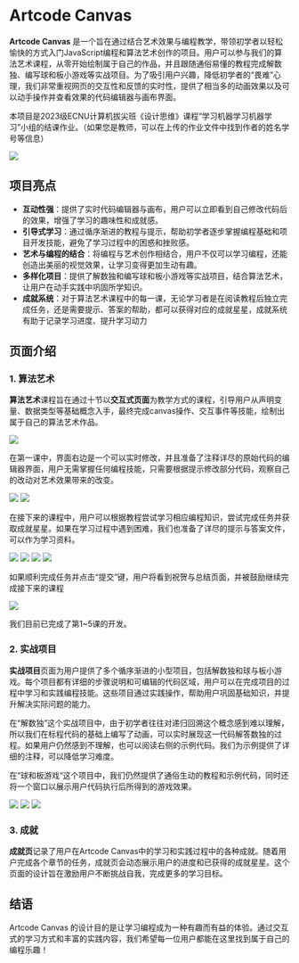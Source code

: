 # Artcode Canvas

**Artcode Canvas** 是一个旨在通过结合艺术效果与编程教学，带领初学者以轻松愉快的方式入门JavaScript编程和算法艺术创作的项目。用户可以参与我们的算法艺术课程，从零开始绘制属于自己的作品，并且跟随通俗易懂的教程完成解数独、编写球和板小游戏等实战项目。为了吸引用户兴趣，降低初学者的“畏难”心理，我们非常重视网页的交互性和反馈的实时性，提供了相当多的动画效果以及可以动手操作并查看效果的代码编辑器与画布界面。

本项目是2023级ECNU计算机拔尖班《设计思维》课程“学习机器学习机器学习”小组的结课作业。（如果您是教师，可以在上传的作业文件中找到作者的姓名学号等信息）

![](resources/Readme/index.png)

## 项目亮点

- **互动性强**：提供了实时代码编辑器与画布，用户可以立即看到自己修改代码后的效果，增强了学习的趣味性和成就感。
- **引导式学习**：通过循序渐进的教程与提示，帮助初学者逐步掌握编程基础和项目开发技能，避免了学习过程中的困惑和挫败感。
- **艺术与编程的结合**：将编程与艺术创作相结合，用户不仅可以学习编程，还能创造出美丽的视觉效果，让学习变得更加生动有趣。
- **多样化项目**：提供了解数独和编写球和板小游戏等实战项目，结合算法艺术，让用户在动手实践中巩固所学知识。
- **成就系统**：对于算法艺术课程中的每一课，无论学习者是在阅读教程后独立完成任务，还是需要提示、答案的帮助，都可以获得对应的成就星星，成就系统有助于记录学习进度、提升学习动力

## 页面介绍

### 1. 算法艺术

**算法艺术**课程旨在通过十节以**交互式页面**为教学方式的课程，引导用户从声明变量、数据类型等基础概念入手，最终完成canvas操作、交互事件等技能，绘制出属于自己的算法艺术作品。

![](resources/Readme/algorithms.png)

在第一课中，界面右边是一个可以实时修改，并且准备了注释详尽的原始代码的编辑器界面，用户无需掌握任何编程技能，只需要根据提示修改部分代码，观察自己的改动对艺术效果带来的改变。

![](resources/Readme/lesson1.png)
![](resources/Readme/lesson1_2.png)

在接下来的课程中，用户可以根据教程尝试学习相应编程知识，尝试完成任务并获取成就星星。如果在学习过程中遇到困难，我们也准备了详尽的提示与答案文件，可以作为学习资料。

![](resources/Readme/tutorial.png)
![](resources/Readme/hint.png)
![](resources/Readme/answer.png)
![](resources/Readme/canvas.png)

如果顺利完成任务并点击“提交”键，用户将看到祝贺与总结页面，并被鼓励继续完成接下来的课程

![](resources/Readme/conclusion.png)

我们目前已完成了第1~5课的开发。

### 2. 实战项目

**实战项目**页面为用户提供了多个循序渐进的小型项目，包括解数独和球与板小游戏。每个项目都有详细的步骤说明和可编辑的代码区域，用户可以在完成项目的过程中学习和实践编程技能。这些项目通过实践操作，帮助用户巩固基础知识，并提升解决实际问题的能力。

在“解数独”这个实战项目中，由于初学者往往对递归回溯这个概念感到难以理解，所以我们在标程代码的基础上编写了动画，可以实时展现这一代码解答数独的过程。如果用户仍然感到不理解，也可以阅读右侧的示例代码。我们为示例提供了详细的注释，可以降低学习难度。

在“球和板游戏“这个项目中，我们仍然提供了通俗生动的教程和示例代码，同时还将一个窗口以展示用户代码执行后所得到的游戏效果。

![](resources/Readme/project.png)
![](resources/Readme/project1.png)
![](resources/Readme/project2.png)


### 3. 成就

**成就页**记录了用户在Artcode Canvas中的学习和实践过程中的各种成就。随着用户完成各个章节的任务，成就页会动态展示用户的进度和已获得的成就星星。这个页面的设计旨在激励用户不断挑战自我，完成更多的学习目标。

## 结语
Artcode Canvas 的设计目的是让学习编程成为一种有趣而有益的体验。通过交互式的学习方式和丰富的实践内容，我们希望每一位用户都能在这里找到属于自己的编程乐趣！
